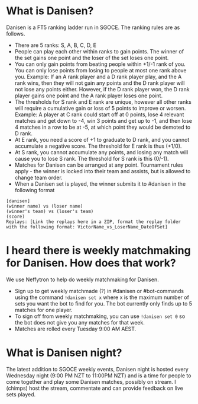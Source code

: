 # What is Danisen?

Danisen is a FT5 ranking ladder run in SGOCE. The ranking rules are as follows.

- There are 5 ranks: S, A, B, C, D, E
- People can play each other within ranks to gain points. The winner of the set gains one point and the loser of the set loses one point.
- You can only gain points from beating people within +1/-1 rank of you. You can only lose points from losing to people at most one rank above you. Example: If an A rank player and a D rank player play, and the A rank wins, then they will not gain any points and the D rank player will not lose any points either. However, if the D rank player won, the D rank player gains one point and the A rank player loses one point.
- The thresholds for S rank and E rank are unique, however all other ranks will require a cumulative gain or loss of 5 points to improve or worsen. Example: A player at C rank could start off at 0 points, lose 4 relevant matches and get down to -4, win 3 points and get up to -1, and then lose 4 matches in a row to be at -5, at which point they would be demoted to D rank.
- At E rank, you need a score of +1 to graduate to D rank, and you cannot accumulate a negative score. The threshold for E rank is thus (+1/0).
- At S rank, you cannot accumulate any points, and losing any match will cause you to lose S rank. The threshold for S rank is this (0/-1).
- Matches for Danisen can be arranged at any point. Tournament rules apply - the winner is locked into their team and assists, but is allowed to change team order.
- When a Danisen set is played, the winner submits it to #danisen in the following format

```
[danisen]
(winner name) vs (loser name)
(winner's team) vs (loser's team)
(score)
Replays: [Link the replays here in a ZIP, format the replay folder with the following format: VictorName_vs_LoserName_DateOfSet]
```

# I heard there is weekly matchmaking for Danisen. How does that work?

We use Neffytron to help do weekly matchmaking for Danisen.

- Sign up to get weekly matchmade (?) in #danisen or #bot-commands using the command `!danisen set x` where x is the maximum number of sets you want the bot to find for you. The bot currently only finds up to 5 matches for one player.
- To sign off from weekly matchmaking, you can use `!danisen set 0` so the bot does not give you any matches for that week.
- Matches are rolled every Tuesday 9:00 AM AEST.

# What is Danisen night?

The latest addition to SGOCE weekly events, Danisen night is hosted every Wednesday night (9:00 PM NZT to 11:00PM NZT) and is a time for people to come together and play some Danisen matches, possibly on stream. I (chimps) host the stream, commentate and can provide feedback on live sets played.
